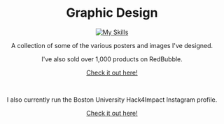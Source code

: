 <div align="center">

# Graphic Design
[![My Skills](https://skillicons.dev/icons?i=figma,ai)](https://skillicons.dev)
  
A collection of some of the various posters and images I've designed.

I've also sold over 1,000 products on RedBubble.

<a href="https://www.redbubble.com/people/nico-jackson/shop">Check it out here!</a>

<br>

I also currently run the Boston University Hack4Impact Instagram profile.

<a href="https://www.instagram.com/hack4impactbu/?hl=en">Check it out here!</a>

</div>
